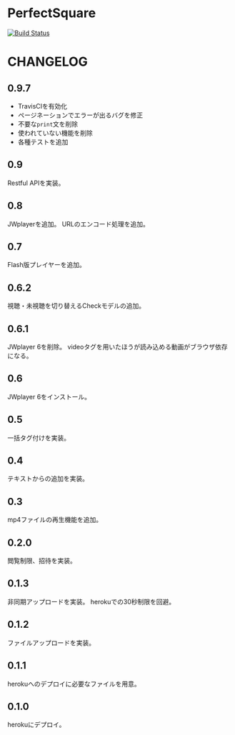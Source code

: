 # PerfectSquare
[![Build Status](https://travis-ci.org/sandmark/DjangoPerfectSquare.svg?branch=master)](https://travis-ci.org/sandmark/DjangoPerfectSquare)

# CHANGELOG

## 0.9.7
- TravisCIを有効化
- ページネーションでエラーが出るバグを修正
- 不要な`print`文を削除
- 使われていない機能を削除
- 各種テストを追加

## 0.9
Restful APIを実装。

## 0.8
JWplayerを追加。
URLのエンコード処理を追加。

## 0.7
Flash版プレイヤーを追加。

## 0.6.2
視聴・未視聴を切り替えるCheckモデルの追加。

## 0.6.1
JWplayer 6を削除。
videoタグを用いたほうが読み込める動画がブラウザ依存になる。

## 0.6
JWplayer 6をインストール。

## 0.5
一括タグ付けを実装。

## 0.4
テキストからの追加を実装。

## 0.3
mp4ファイルの再生機能を追加。

## 0.2.0
閲覧制限、招待を実装。

## 0.1.3
非同期アップロードを実装。
herokuでの30秒制限を回避。

## 0.1.2
ファイルアップロードを実装。

## 0.1.1
herokuへのデプロイに必要なファイルを用意。

## 0.1.0
herokuにデプロイ。

